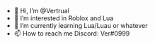 - 👋 Hi, I’m @Vertrual
- 👀 I’m interested in Roblox and Lua
- 🌱 I’m currently learning Lua/Luau or whatever
- 📫 How to reach me Discord: Ver#0999
